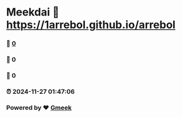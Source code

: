# Meekdai :link: https://1arrebol.github.io/arrebol 
### :page_facing_up: [0](https://1arrebol.github.io/arrebol/tag.html) 
### :speech_balloon: 0 
### :hibiscus: 0 
### :alarm_clock: 2024-11-27 01:47:06 
### Powered by :heart: [Gmeek](https://github.com/Meekdai/Gmeek)
